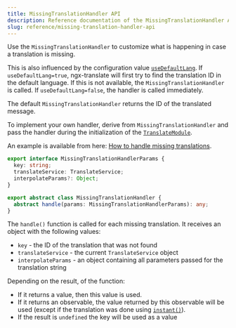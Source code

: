```yaml
---
title: MissingTranslationHandler API
description: Reference documentation of the MissingTranslationHandler API for ngx-translate.
slug: reference/missing-translation-handler-api
---
```


Use the `MissingTranslationHandler` to customize what is happening in case
a translation is missing.

This is also influenced by the configuration value [`useDefaultLang`](/reference/configuration).
If `useDefaultLang=true`, ngx-translate will first try to find the translation ID in the default language.
If this is not available, the `MissingTranslationHandler` is called. If `useDefaultLang=false`, the
handler is called immediately.

The default `MissingTranslationHandler` returns the ID of the translated message.

To implement your own handler, derive from `MissingTranslationHandler` and
pass the handler during the initialization of the [`TranslateModule`](/reference/configuration).

An example is available from here: [How to handle missing translations](/recipes/handle-missing-translations).

~~~ts
export interface MissingTranslationHandlerParams {
  key: string;
  translateService: TranslateService;
  interpolateParams?: Object;
}

export abstract class MissingTranslationHandler {
  abstract handle(params: MissingTranslationHandlerParams): any;
}
~~~

The `handle()` function is called for each missing translation. It receives an object with the following values:

* `key` - the ID of the translation that was not found
* `translateService` - the current `TranslateService` object
* `interpolateParams` - an object containing all parameters passed for the translation string

Depending on the result, of the function:

* If it returns a value, then this value is used.
* If it returns an observable, the value returned by this observable will be used (except if the translation
  was done using [`instant()`](/reference/translate-service-api#instant)).
* If the result is `undefined` the key will be used as a value
